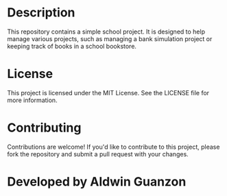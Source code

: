 # Description

This repository contains a simple school project. It is designed to help manage various projects, such as managing a bank simulation project or keeping track of books in a school bookstore.

# License

This project is licensed under the MIT License. See the LICENSE file for more information.

# Contributing

Contributions are welcome! If you'd like to contribute to this project, please fork the repository and submit a pull request with your changes.

# Developed by Aldwin Guanzon
